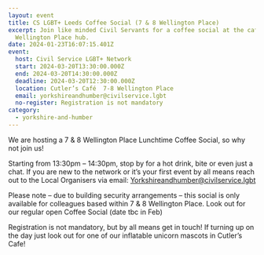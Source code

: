 ```yaml
---
layout: event
title: CS LGBT+ Leeds Coffee Social (7 & 8 Wellington Place)
excerpt: Join like minded Civil Servants for a coffee social at the cafe at
  Wellington Place hub.
date: 2024-01-23T16:07:15.401Z
event:
  host: Civil Service LGBT+ Network
  start: 2024-03-20T13:30:00.000Z
  end: 2024-03-20T14:30:00.000Z
  deadline: 2024-03-20T12:30:00.000Z
  location: Cutler’s Café  7-8 Wellington Place
  email: yorkshireandhumber@civilservice.lgbt
  no-register: Registration is not mandatory
category:
  - yorkshire-and-humber
---
```

We are hosting a 7 & 8 Wellington Place Lunchtime Coffee Social, so why not join us! 

Starting from 13:30pm – 14:30pm, stop by for a hot drink, bite or even just a chat. If you are new to the network or it’s your first event by all means reach out to the Local Organisers via email:  Yorkshireandhumber@civilservice.lgbt 

Please note – due to building security arrangements – this social is only available for colleagues based within 7 & 8 Wellington Place.   Look out for our regular open Coffee Social (date tbc in Feb)

Registration is not mandatory, but by all means get in touch!  If turning up on the day just look out for one of our inflatable unicorn mascots in Cutler’s Cafe!
